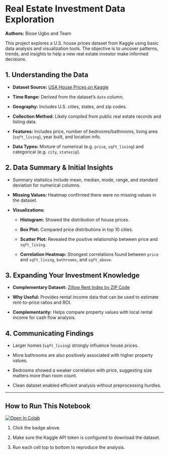 # Real Estate Investment Data Exploration

**Authors:** Biose Ugbo and Team

This project explores a U.S. house prices dataset from Kaggle using basic data analysis and visualization tools. The objective is to uncover patterns, trends, and insights to help a new real estate investor make informed decisions.

## 1. Understanding the Data

- **Dataset Source:** [USA House Prices on Kaggle](https://www.kaggle.com/datasets/fratzcan/usa-house-prices)

- **Time Range:** Derived from the dataset’s `date` column.

- **Geography:** Includes U.S. cities, states, and zip codes.

- **Collection Method:** Likely compiled from public real estate records and listing data.

- **Features:** Includes price, number of bedrooms/bathrooms, living area (`sqft_living`), year built, and location info.

- **Data Types:** Mixture of numerical (e.g. `price`, `sqft_living`) and categorical (e.g. `city`, `statezip`).

## 2. Data Summary & Initial Insights

- Summary statistics include mean, median, mode, range, and standard deviation for numerical columns.

- **Missing Values:** Heatmap confirmed there were no missing values in the dataset.

- **Visualizations:**

  - **Histogram:** Showed the distribution of house prices.

  - **Box Plot:** Compared price distributions in top 10 cities.

  - **Scatter Plot:** Revealed the positive relationship between price and `sqft_living`.

  - **Correlation Heatmap:** Strongest correlations found between `price` and `sqft_living`, `bathrooms`, and `sqft_above`.

## 3. Expanding Your Investment Knowledge

- **Complementary Dataset:** [Zillow Rent Index by ZIP Code](https://www.kaggle.com/datasets/ananaym/zillow-rent-index-by-zip-code)

- **Why Useful:** Provides rental income data that can be used to estimate rent-to-price ratios and ROI.

- **Complementarity:** Helps compare property values with local rental income for cash flow analysis.

## 4. Communicating Findings

- Larger homes (`sqft_living`) strongly influence house prices.

- More bathrooms are also positively associated with higher property values.

- Bedrooms showed a weaker correlation with price, suggesting size matters more than room count.

- Clean dataset enabled efficient analysis without preprocessing hurdles.

---

## How to Run This Notebook

[![Open In Colab](https://colab.research.google.com/assets/colab-badge.svg)](https://github.com/YOUR_USERNAME/YOUR_REPO/blob/main/Capstone1.ipynb)

1. Click the badge above.

2. Make sure the Kaggle API token is configured to download the dataset.

3. Run each cell top to bottom to reproduce the analysis.
